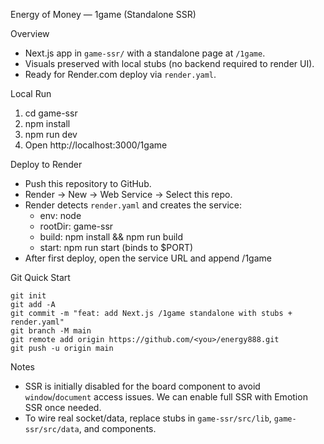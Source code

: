 Energy of Money — 1game (Standalone SSR)

Overview
- Next.js app in `game-ssr/` with a standalone page at `/1game`.
- Visuals preserved with local stubs (no backend required to render UI).
- Ready for Render.com deploy via `render.yaml`.

Local Run
1) cd game-ssr
2) npm install
3) npm run dev
4) Open http://localhost:3000/1game

Deploy to Render
- Push this repository to GitHub.
- Render → New → Web Service → Select this repo.
- Render detects `render.yaml` and creates the service:
  - env: node
  - rootDir: game-ssr
  - build: npm install && npm run build
  - start: npm run start (binds to $PORT)
- After first deploy, open the service URL and append /1game

Git Quick Start
```
git init
git add -A
git commit -m "feat: add Next.js /1game standalone with stubs + render.yaml"
git branch -M main
git remote add origin https://github.com/<you>/energy888.git
git push -u origin main
```

Notes
- SSR is initially disabled for the board component to avoid `window`/`document` access issues. We can enable full SSR with Emotion SSR once needed.
- To wire real socket/data, replace stubs in `game-ssr/src/lib`, `game-ssr/src/data`, and components.

